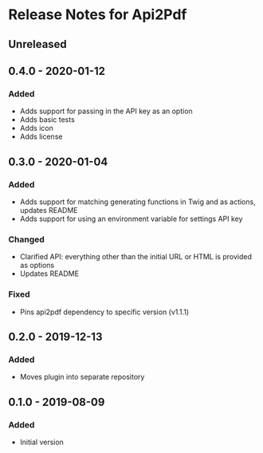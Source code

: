 # Release Notes for Api2Pdf

## Unreleased

## 0.4.0 - 2020-01-12

### Added
- Adds support for passing in the API key as an option
- Adds basic tests
- Adds icon
- Adds license

## 0.3.0 - 2020-01-04

### Added
- Adds support for matching generating functions in Twig and as actions, updates README
- Adds support for using an environment variable for settings API key

### Changed
- Clarified API: everything other than the initial URL or HTML is provided as options
- Updates README

### Fixed
- Pins api2pdf dependency to specific version (v1.1.1)

## 0.2.0 - 2019-12-13

### Added
- Moves plugin into separate repository

## 0.1.0 - 2019-08-09

### Added
- Initial version

<!--

## X.Y.Z - YYYY-MM-DD

### Added
### Changed
### Deprecated
### Removed
### Fixed
### Security

-->
